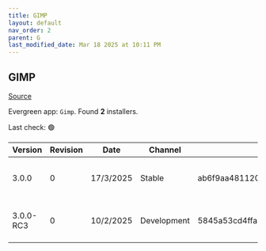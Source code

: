 ```yaml
---
title: GIMP
layout: default
nav_order: 2
parent: G
last_modified_date: Mar 18 2025 at 10:11 PM
---
```


## GIMP

[Source](https://www.gimp.org/)

Evergreen app: `Gimp`. Found **2** installers.

Last check: 🟢

| Version   | Revision | Date      | Channel     | Sha256                                                           | URI                                                                                                                                                      |
| --------- | -------- | --------- | ----------- | ---------------------------------------------------------------- | -------------------------------------------------------------------------------------------------------------------------------------------------------- |
| 3.0.0     | 0        | 17/3/2025 | Stable      | ab6f9aa481120097f032c39f07cb70990929878fa65bf4ec6d1669d7a616770a | [https://volico.mm.fcix.net/gimp/gimp/v3.0/windows/gimp-3.0.0-setup.exe](https://volico.mm.fcix.net/gimp/gimp/v3.0/windows/gimp-3.0.0-setup.exe)         |
| 3.0.0-RC3 | 0        | 10/2/2025 | Development | 5845a53cd4ffa954abb91e404feea5b41afa50df3dcbd13c90e5ee17e4ddaa86 | [https://volico.mm.fcix.net/gimp/gimp/v3.0/windows/gimp-3.0.0-RC3-setup.exe](https://volico.mm.fcix.net/gimp/gimp/v3.0/windows/gimp-3.0.0-RC3-setup.exe) |
